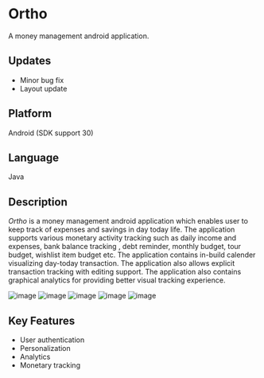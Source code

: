 # Ortho
A money management android application.

## Updates
* Minor bug fix
* Layout update

## Platform
Android (SDK support 30)

## Language
Java

## Description
*Ortho* is a money management android application which enables user to keep track of expenses and savings in day today life. The application supports various monetary activity tracking such as daily income and expenses, bank balance tracking , debt reminder, monthly budget, tour budget, wishlist item budget etc. The application contains in-build calender visualizing day-today transaction. The application also allows explicit transaction tracking with editing support. The application also contains graphical analytics for providing better visual tracking experience. 

![image](https://user-images.githubusercontent.com/48018036/137629616-7d098bd3-6385-4880-9c39-06231d2ae307.png)
![image](https://user-images.githubusercontent.com/48018036/137629641-5fdc0306-5b72-4b6e-93cf-c37adabe6197.png)
![image](https://user-images.githubusercontent.com/48018036/137629708-d51d28b1-336d-43bd-954b-b643128be7da.png)
![image](https://user-images.githubusercontent.com/48018036/137629714-61bc4aea-dfd4-4cac-8525-f92503011142.png)
![image](https://user-images.githubusercontent.com/48018036/137629722-eb23aee0-965b-4f55-8279-3b32fef34b1e.png)

## Key Features
* User authentication
* Personalization
* Analytics
* Monetary tracking


